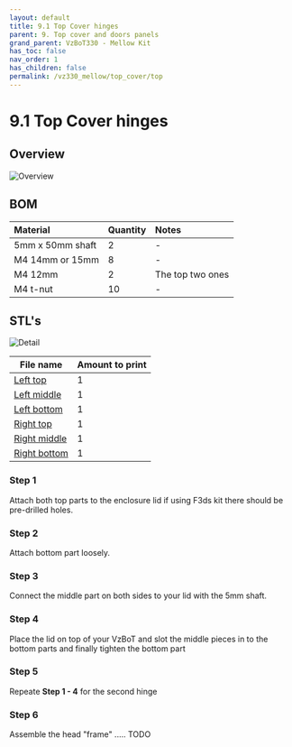 ```yaml
---
layout: default
title: 9.1 Top Cover hinges
parent: 9. Top cover and doors panels
grand_parent: VzBoT330 - Mellow Kit
has_toc: false
nav_order: 1
has_children: false
permalink: /vz330_mellow/top_cover/top
---
```


# 9.1 Top Cover hinges

## Overview

![Overview](../../assets/images/manual/vz330_mellow/top_cover/top/overview.png)

## BOM

| Material         | Quantity | Notes            |
|:-----------------|:---------|:-----------------|
| 5mm x 50mm shaft | 2        | -                |
| M4 14mm or 15mm  | 8        | -                |
| M4 12mm          | 2        | The top two ones |
| M4 t-nut         | 10       | -                |

## STL's

![Detail](../../assets/images/manual/vz330_mellow/top_cover/top/details.png)

| File name        | Amount to print |
|------------------|-----------------|
| [Left top][]     | 1               |
| [Left middle][]  | 1               |
| [Left bottom][]  | 1               |
| [Right top][]    | 1               |
| [Right middle][] | 1               |
| [Right bottom][] | 1               |

### Step 1

Attach both top parts to the enclosure lid if using F3ds kit there should be pre-drilled holes.

### Step 2

Attach bottom part loosely.

### Step 3

Connect the middle part on both sides to your lid with the 5mm shaft.

### Step 4

Place the lid on top of your VzBoT and slot the middle pieces in to the bottom parts and finally tighten the bottom part

### Step 5

Repeate **Step 1 - 4** for the second hinge

### Step 6

Assemble the head "frame" ..... TODO

[Left bottom]: https://github.com/VzBoT3D/VzBoT-Vz330/blob/master/Assemblies%20BOM%20and%20STL/enclosure/Top%20cover%20hinges%20with%20tensioner/STLs/Left%20bottom.stl
[Left middle]: https://github.com/VzBoT3D/VzBoT-Vz330/blob/master/Assemblies%20BOM%20and%20STL/enclosure/Top%20cover%20hinges%20with%20tensioner/STLs/Left%20middle.stl
[Left top]: https://github.com/VzBoT3D/VzBoT-Vz330/blob/master/Assemblies%20BOM%20and%20STL/enclosure/Top%20cover%20hinges%20with%20tensioner/STLs/Left%20top.stl
[Right bottom]: https://github.com/VzBoT3D/VzBoT-Vz330/blob/master/Assemblies%20BOM%20and%20STL/enclosure/Top%20cover%20hinges%20with%20tensioner/STLs/Right%20bottom.stl
[Right middle]: https://github.com/VzBoT3D/VzBoT-Vz330/blob/master/Assemblies%20BOM%20and%20STL/enclosure/Top%20cover%20hinges%20with%20tensioner/STLs/Right%20middle.stl
[Right top]: https://github.com/VzBoT3D/VzBoT-Vz330/blob/master/Assemblies%20BOM%20and%20STL/enclosure/Top%20cover%20hinges%20with%20tensioner/STLs/Right%20top.stl
